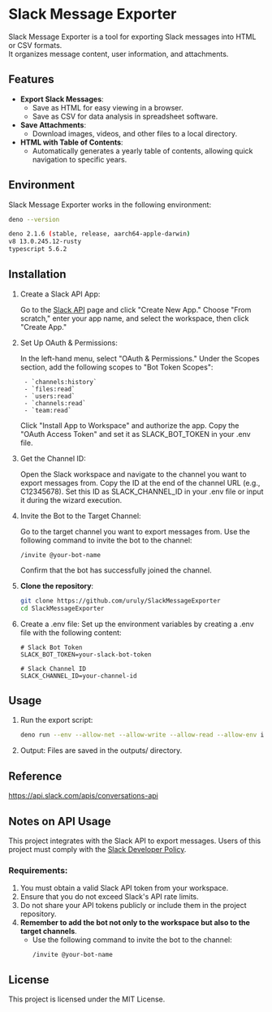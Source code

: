 # Slack Message Exporter

Slack Message Exporter is a tool for exporting Slack messages into HTML or CSV formats.  
It organizes message content, user information, and attachments.


## Features

- **Export Slack Messages**:
  - Save as HTML for easy viewing in a browser.
  - Save as CSV for data analysis in spreadsheet software.
- **Save Attachments**:
  - Download images, videos, and other files to a local directory.
- **HTML with Table of Contents**:
  - Automatically generates a yearly table of contents, allowing quick navigation to specific years.

## Environment

Slack Message Exporter works in the following environment:
```bash
deno --version

deno 2.1.6 (stable, release, aarch64-apple-darwin)
v8 13.0.245.12-rusty
typescript 5.6.2
```

## Installation

1. Create a Slack API App:

    Go to the [Slack API](https://api.slack.com/apps) page and click "Create New App."
    Choose "From scratch," enter your app name, and select the workspace, then click "Create App."

2. Set Up OAuth & Permissions:

    In the left-hand menu, select "OAuth & Permissions."
    Under the Scopes section, add the following scopes to "Bot Token Scopes":

        - `channels:history`
        - `files:read`
        - `users:read`
        - `channels:read`
        - `team:read`
    
    Click "Install App to Workspace" and authorize the app.
    Copy the "OAuth Access Token" and set it as SLACK_BOT_TOKEN in your .env file.

3. Get the Channel ID:

    Open the Slack workspace and navigate to the channel you want to export messages from.
    Copy the ID at the end of the channel URL (e.g., C12345678).
    Set this ID as SLACK_CHANNEL_ID in your .env file or input it during the wizard execution.

4. Invite the Bot to the Target Channel:

    Go to the target channel you want to export messages from.
    Use the following command to invite the bot to the channel:
     ```plaintext
     /invite @your-bot-name
     ```
    Confirm that the bot has successfully joined the channel.

5. **Clone the repository**:

    ```bash
    git clone https://github.com/uruly/SlackMessageExporter
    cd SlackMessageExporter
    ```

6. Create a .env file: Set up the environment variables by creating a .env file with the following content:

    ```
    # Slack Bot Token
    SLACK_BOT_TOKEN=your-slack-bot-token

    # Slack Channel ID
    SLACK_CHANNEL_ID=your-channel-id
    ```


## Usage

1. Run the export script:
    ```bash
    deno run --env --allow-net --allow-write --allow-read --allow-env index.ts
    ```

2. Output:
    Files are saved in the outputs/ directory.


## Reference

https://api.slack.com/apis/conversations-api

## Notes on API Usage

This project integrates with the Slack API to export messages. Users of this project must comply with the [Slack Developer Policy](https://api.slack.com/terms).

### Requirements:

1. You must obtain a valid Slack API token from your workspace.
2. Ensure that you do not exceed Slack's API rate limits.
3. Do not share your API tokens publicly or include them in the project repository.
4. **Remember to add the bot not only to the workspace but also to the target channels**.
   - Use the following command to invite the bot to the channel:
     ```plaintext
     /invite @your-bot-name
     ```


## License

This project is licensed under the MIT License.